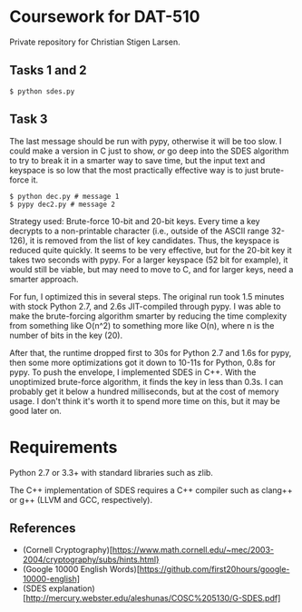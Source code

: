 Coursework for DAT-510
======================

Private repository for Christian Stigen Larsen.

Tasks 1 and 2
------------

    $ python sdes.py


Task 3
------

The last message should be run with pypy, otherwise it will be too slow. I
could make a version in C just to show, *or* go deep into the SDES algorithm to
try to break it in a smarter way to save time, but the input text and keyspace
is so low that the most practically effective way is to just brute-force it.

    $ python dec.py # message 1
    $ pypy dec2.py # message 2

Strategy used: Brute-force 10-bit and 20-bit keys. Every time a key decrypts to
a non-printable character (i.e., outside of the ASCII range 32-126), it is
removed from the list of key candidates. Thus, the keyspace is reduced quite
quickly. It seems to be very effective, but for the 20-bit key it takes two
seconds with pypy. For a larger keyspace (52 bit for example), it would still
be viable, but may need to move to C, and for larger keys, need a smarter
approach.

For fun, I optimized this in several steps. The original run took 1.5 minutes
with stock Python 2.7, and 2.6s JIT-compiled through pypy. I was able to make
the brute-forcing algorithm smarter by reducing the time complexity from
something like O(n^2) to something more like O(n), where n is the number of
bits in the key (20).

After that, the runtime dropped first to 30s for Python 2.7 and 1.6s for pypy,
then some more optimizations got it down to 10-11s for Python, 0.8s for pypy.
To push the envelope, I implemented SDES in C++. With the unoptimized
brute-force algorithm, it finds the key in less than 0.3s. I can probably get
it below a hundred milliseconds, but at the cost of memory usage. I don't think
it's worth it to spend more time on this, but it may be good later on.

Requirements
============

Python 2.7 or 3.3+ with standard libraries such as zlib.

The C++ implementation of SDES requires a C++ compiler such as clang++ or g++
(LLVM and GCC, respectively).

References
----------

  * (Cornell Cryptography)[https://www.math.cornell.edu/~mec/2003-2004/cryptography/subs/hints.html}
  * (Google 10000 English Words)[https://github.com/first20hours/google-10000-english]
  * (SDES explanation)[http://mercury.webster.edu/aleshunas/COSC%205130/G-SDES.pdf]
